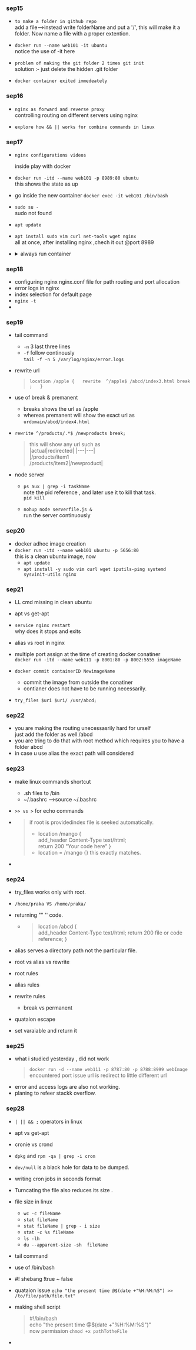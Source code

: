 ### sep15
- `to make a folder in github repo`  
  add a file-->instead write folderName and put a '/', this will make it a folder. Now name a file with a proper extention.
- `docker run --name web101 -it ubuntu`  
   notice the use of -it here 

- `problem of making the git folder 2 times git init`  
   solution :- just  delete the hidden .git  folder

- `docker container exited immedeately`   

### sep16

- `nginx as forward and reverse proxy `  
controlling routing on different servers using nginx  

- `explore how && || works for combine commands in linux`

### sep17
- `nginx configurations videos`  

   inside play with docker
- `docker run -itd --name web101 -p 8989:80 ubuntu `  
this shows the state as up  
- go inside the new container `docker exec -it web101 /bin/bash`  
- `sudo su -`  
sudo not found
- `apt update`
- `apt install sudo vim curl net-tools wget nginx`  
all at once, after installing nginx ,chech it out @port 8989
- <details>
  <summary>always run container</summary>
  - i have made a docker container with nginx installed on it,how can i make sure that this container always runs    

  ---
  Ensuring Nginx Docker Container Always Runs

  Docker Restart Policies

  --restart Options:  
  no: Default, no restart.  
  on-failure: Restart on non-zero exit status.  
  always: Always restart.  
  unless-stopped: Restart unless explicitly stopped.  
  Command Example:  
  bash
  Copy code  
  docker run -d --name web-nginx --restart always -p 8080:80 nginx  
  Updating Existing Container

  Add Restart Policy:  
  bash  
  Copy code  
  docker update --restart always <container_name_or_id>  
  Docker Compose  

  docker-compose.yml Example:  
  yaml  
  Copy code  
  version: '3'  
  services:  
    nginx:  
      image: nginx   
      ports:  
        - "8080:80"  
      restart: always  
  Start with:  
  bash  
  Copy code  
  docker-compose up -d  
  Monitoring  

  Use Docker health checks or external tools to ensure Nginx is running correctly.

</details>

### sep18
- configuring nginx nginx.conf file for path routing and port allocation
- error logs in nginx
- index selection for default page
- `nginx -t`
-


### sep19
- tail command  
  - `-n` 3 last three lines  
  - `-f` follow continously  
    `tail -f -n 5 /var/log/nginx/error.logs`

- rewrite url   
    >`location /apple {  
      rewrite  ^/apple$ /abcd/index3.html break ;  
    }`
    >
- use of break & premanent  
    - breaks shows the url as /apple
    - whereas premanent will show the exact url as `urdomain/abcd/index4.html`

- `rewrite ^/products/.*$ /newproducts break;`  

    >this will show any url  such as  
    >|actual|redirected|
    >|---|---|  
    >|/products/item1<br>/products/item2|/newproduct|
    
- node server 
  - `ps aux | grep -i taskName`  
     note the pid reference , and later use it to kill that task.  
     `pid kill`
     
  - `nohup node serverfile.js &`  
    run the server continuously

       
### sep20
- docker adhoc image creation
- `docker run -itd --name web101 ubuntu -p 5656:80`  
  this is a clean ubuntu image, now  
   - `apt update`
   - `apt install -y sudo vim curl wget iputils-ping systemd sysvinit-utils nginx`
   
   

### sep21
- LL cmd missing in clean ubuntu
- apt vs get-apt
- `service nginx restart`  
   why does it stops and exits

- alias vs root in nginx  
- multiple port assign at the time of creating docker conatiner   
  `docker run -itd --name web111 -p 8001:80 -p 8002:5555 imageName`

- `docker commit containerID NewimageName`
  - commit the image from outside the conatiner 
  - contianer does not have to be running necessarily.

- `try_files $uri $uri/ /usr/abcd;`        
 
    


### sep22
- you are making the routing unecessasrily hard for urself  
  just add the folder as well /abcd 
- you are tring to do that with root method which requires you to have a folder abcd
- in case u use alias the exact path will considered


### sep23
- make linux commands shortcut
   - .sh files to /bin   
   - ~/.bashrc -->source ~/.bashrc
- `>> vs >` for echo commands  

- >if root is providedindex file is seeked automatically.  
    > - location /mango {  
    >       add_header Content-Type text/html;  
    >       return 200 "Your code here"
    > }
    > - location = /mango {} this exactly matches.  

- 
     
      

### sep24
- try_files works only with root.  

- `/home/praka VS /home/praka/`  
- returning "" '' code.  
  - >location /abcd {   
    >add_header Content-Type text/html;
    >return 200 file or code reference; }

- alias serves a directory path not the particular file.  
- root vs alias vs rewrite 
- root rules
- alias rules
- rewrite rules   
  - break vs permanent
- quataion escape 
- set varaiable and return it


### sep25
- what i studied yesterday , did not work 
  >`docker run -d --name web111 -p 8787:80 -p 8788:8999 webImage`  
  >encountered port issue url is redirect to little different url
- error and access logs are also not working.
- planing to refeer stackk overflow.  

### sep28
- `| || && ;` operators in linux  
- apt vs get-apt
- cronie vs crond
- `dpkg` and `rpm -qa | grep -i cron`  
- `dev/null` is a black hole for data to be dumped.  
- writing cron jobs in seconds format  
- Turncating the file also reduces its size .
- file size in linux   
  - `wc -c fileName`
  - `stat fileName`
  - `stat fileName | grep - i size`
  - `stat -c %s fileName`
  - `ls -lh`
  - `du --apparent-size -sh  fileName`  
- tail command 
- use of /bin/bash  
- #! shebang !true ~ false
- quataion issue `echo "the present time @$(date +"%H:%M:%S") >> /to/file/path/file.txt"`   
- making shell script  
  >#!/bin/bash  
  >echo "the present time @$(date +"%H:%M:%S")"  
  now permission `chmod +x pathTotheFile`  

- 
